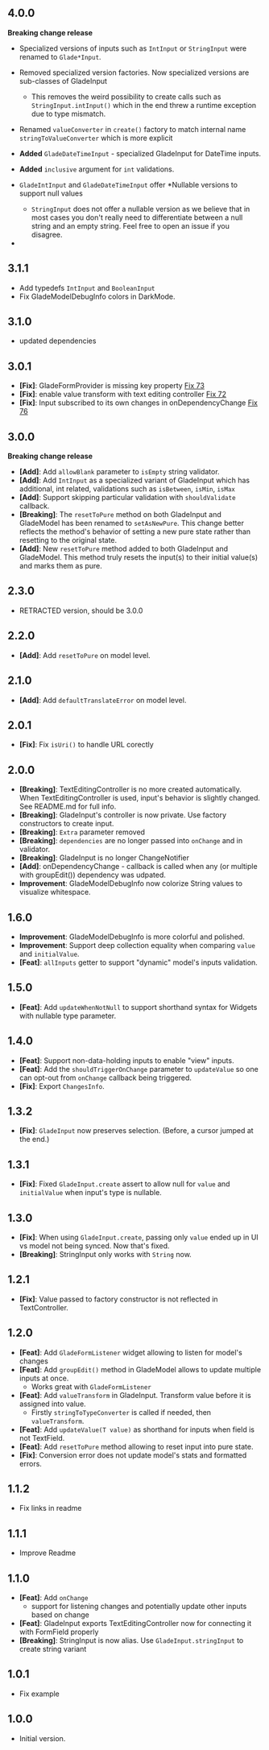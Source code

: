 ## 4.0.0

**Breaking change release**

- Specialized versions of inputs such as `IntInput` or `StringInput` were renamed to `Glade*Input`.
- Removed specialized version factories. Now specialized versions are sub-classes of GladeInput
  - This removes the weird possibility to create calls such as `StringInput.intInput()` which in the end threw a runtime exception due to type mismatch.
- Renamed `valueConverter` in `create()` factory to match internal name `stringToValueConverter` which is more explicit
  
- **Added** `GladeDateTimeInput` - specialized GladeInput for DateTime inputs.
- **Added** `inclusive` argument for `int` validations.
- `GladeIntInput` and `GladeDateTimeInput` offer *Nullable versions to support null values
  - `StringInput` does not offer a nullable version as we believe that in most cases you don't really need to differentiate between a null string and an empty string. Feel free to open an issue if you disagree.
- 



## 3.1.1
- Add typedefs `IntInput` and `BooleanInput`
- Fix GladeModelDebugInfo colors in DarkMode.

## 3.1.0
- updated dependencies

## 3.0.1
- **[Fix]**: GladeFormProvider is missing key property [Fix 73](https://github.com/netglade/glade_forms/issues/73)
- **[Fix]**: enable value transform with text editing controller [Fix 72](https://github.com/netglade/glade_forms/issues/72)
- **[Fix]**: Input subscribed to its own changes in onDependencyChange [Fix 76](https://github.com/netglade/glade_forms/issues/76)


## 3.0.0

**Breaking change release**

- **[Add]**: Add `allowBlank` parameter to `isEmpty` string validator.
- **[Add]**: Add `IntInput` as a specialized variant of GladeInput<int> which has additional, int related, validations such as `isBetween`, `isMin`, `isMax`
- **[Add]**: Support skipping particular validation with `shouldValidate` callback.
- **[Breaking]**: The `resetToPure` method on both GladeInput and GladeModel has been renamed to `setAsNewPure`. This change better reflects the method's behavior of setting a new pure state rather than resetting to the original state.
- **[Add]**: New `resetToPure` method added to both GladeInput and GladeModel. This method truly resets the input(s) to their initial value(s) and marks them as pure.

## 2.3.0
- RETRACTED version, should be 3.0.0

## 2.2.0
- **[Add]**: Add `resetToPure` on model level.

## 2.1.0
- **[Add]**: Add `defaultTranslateError` on model level.

## 2.0.1
- **[Fix]**: Fix `isUri()` to handle URL corectly

## 2.0.0
- **[Breaking]**: TextEditingController is no more created automatically. When TextEditingController is used, input's behavior is slightly changed. See README.md for full info.
- **[Breaking]**: GladeInput's controller is now private. Use factory constructors to create input.
- **[Breaking]**: `Extra` parameter removed
- **[Breaking]**: `dependencies` are no longer passed into `onChange` and in validator.
- **[Breaking]**: GladeInput is no longer ChangeNotifier
- **[Add]**: onDependencyChange - callback is called when any (or multiple with groupEdit()) dependency was udpated.
- **Improvement**: GladeModelDebugInfo now colorize String values to visualize whitespace.

## 1.6.0
- **Improvement**: GladeModelDebugInfo is more colorful and polished.
- **Improvement**: Support deep collection equality when comparing `value` and `initialValue`.
- **[Feat]**: `allInputs` getter to support "dynamic" model's inputs validation.

## 1.5.0
- **[Feat]**: Add `updateWhenNotNull` to support shorthand syntax for Widgets with nullable type parameter.

## 1.4.0
- **[Feat]**: Support non-data-holding inputs to enable "view" inputs.
- **[Feat]**: Add the `shouldTriggerOnChange` parameter to `updateValue` so one can opt-out from `onChange` callback being triggered.
- **[Fix]**: Export `ChangesInfo`.

## 1.3.2
- **[Fix]**: `GladeInput` now preserves selection. (Before, a cursor jumped at the end.)

## 1.3.1
- **[Fix]**: Fixed `GladeInput.create` assert to allow null for `value` and `initialValue` when input's type is nullable.

## 1.3.0
- **[Fix]**: When using `GladeInput.create`, passing only `value` ended up in UI vs model not being synced. Now that's fixed.
- **[Breaking]**: StringInput only works with `String` now.

## 1.2.1
- **[Fix]**: Value passed to factory constructor is not reflected in TextController.

## 1.2.0
- **[Feat]**: Add `GladeFormListener` widget allowing to listen for model's changes
- **[Feat]**: Add `groupEdit()` method in GladeModel allows to update multiple inputs at once.
  - Works great with `GladeFormListener`
- **[Feat]**: Add `valueTransform` in GladeInput. Transform value before it is assigned into value.
  - Firstly `stringToTypeConverter` is called if needed, then `valueTransform`.
- **[Feat]**: Add `updateValue(T value)` as shorthand for inputs when field is not TextField.
- **[Feat]**: Add `resetToPure` method allowing to reset input into pure state.
- **[Fix]**: Conversion error does not update model's stats and formatted errors.

## 1.1.2
- Fix links in readme

## 1.1.1
- Improve Readme

## 1.1.0
- **[Feat]**: Add `onChange` 
  - support for listening changes and potentially update other inputs based on change
- **[Feat]**: GladeInput exports TextEditingController now for connecting it with FormField properly
- **[Breaking]**: StringInput is now alias. Use `GladeInput.stringInput` to create string variant

## 1.0.1

- Fix example

## 1.0.0

- Initial version.
